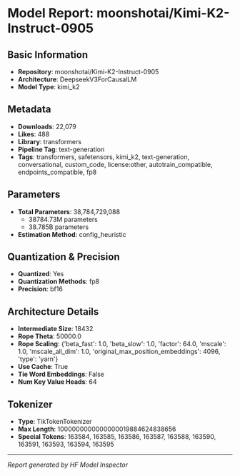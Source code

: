# Model Report: moonshotai/Kimi-K2-Instruct-0905

## Basic Information

- **Repository**: moonshotai/Kimi-K2-Instruct-0905
- **Architecture**: DeepseekV3ForCausalLM
- **Model Type**: kimi_k2

## Metadata

- **Downloads**: 22,079
- **Likes**: 488
- **Library**: transformers
- **Pipeline Tag**: text-generation
- **Tags**: transformers, safetensors, kimi_k2, text-generation, conversational, custom_code, license:other, autotrain_compatible, endpoints_compatible, fp8

## Parameters

- **Total Parameters**: 38,784,729,088
  - 38784.73M parameters
  - 38.785B parameters
- **Estimation Method**: config_heuristic

## Quantization & Precision

- **Quantized**: Yes
- **Quantization Methods**: fp8
- **Precision**: bf16

## Architecture Details

- **Intermediate Size**: 18432
- **Rope Theta**: 50000.0
- **Rope Scaling**: {'beta_fast': 1.0, 'beta_slow': 1.0, 'factor': 64.0, 'mscale': 1.0, 'mscale_all_dim': 1.0, 'original_max_position_embeddings': 4096, 'type': 'yarn'}
- **Use Cache**: True
- **Tie Word Embeddings**: False
- **Num Key Value Heads**: 64

## Tokenizer

- **Type**: TikTokenTokenizer
- **Max Length**: 1000000000000000019884624838656
- **Special Tokens**: 163584, 163585, 163586, 163587, 163588, 163590, 163591, 163593, 163594, 163595

---
*Report generated by HF Model Inspector*